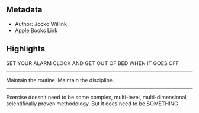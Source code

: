 ## Metadata
- Author: Jocko Willink
- [Apple Books Link](ibooks://assetid/E451D1F59E20B7BB0204D091D06A6191)

## Highlights
SET YOUR ALARM CLOCK AND GET OUT OF BED WHEN IT GOES OFF

---
Maintain the routine.
Maintain the discipline.

---
Exercise doesn’t need to be some complex, multi-level, multi-dimensional, scientifically proven methodology. But it does need to be SOMETHING